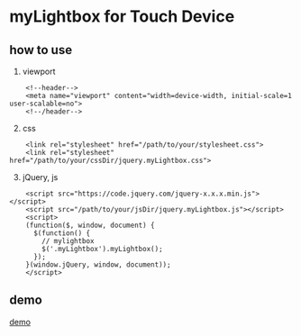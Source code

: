 # myLightbox for Touch Device

## how to use

1. viewport

```
    <!--header-->
    <meta name="viewport" content="width=device-width, initial-scale=1 user-scalable=no">
    <!--/header-->
```

2. css

```
    <link rel="stylesheet" href="/path/to/your/stylesheet.css">
    <link rel="stylesheet" href="/path/to/your/cssDir/jquery.myLightbox.css">
```

3. jQuery, js

```
    <script src="https://code.jquery.com/jquery-x.x.x.min.js"></script>
    <script src="/path/to/your/jsDir/jquery.myLightbox.js"></script>
    <script>
    (function($, window, document) {
      $(function() {
        // mylightbox
        $('.myLightbox').myLightbox();
      });
    }(window.jQuery, window, document));
    </script>
```

## demo

[demo](http://kanali.digi2.jp/myLightbox/)




